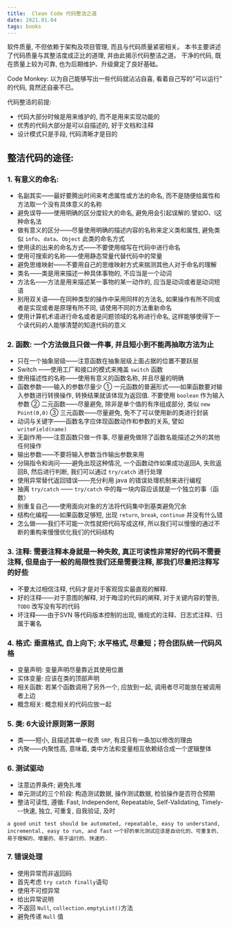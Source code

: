 ```yaml
---
title:  Clean Code 代码整洁之道
date: 2021.01.04 
tags: books
---
```

软件质量, 不但依赖于架构及项目管理, 而且与代码质量紧密相关。 
本书主要讲述了代码质量与其整洁度成正比的道理, 并由此揭示代码整洁之道。
干净的代码, 既在质量上较为可靠, 也为后期维护、升级奠定了良好基础。

Code Monkey: 以为自己能够写出一些代码就沾沾自喜, 看着自己写的"可以运行" 的代码, 竟然还自豪不已。 

代码整洁的前提:
- 代码大部分时候是用来维护的, 而不是用来实现功能的
- 优秀的代码大部分是可以自描述的, 好于文档和注释
- 设计模式只是手段, 代码清晰才是目的



## 整洁代码的途径:
 
### 1. 有意义的命名: 
- 名副其实——最好要腾出时间来考虑属性或方法的命名, 而不是随便给属性和方法取一个没有具体意义的名称
- 避免误导——使用明确的区分度较大的命名, 避免用会引起误解的.譬如O、l这种命名法
- 做有意义的区分——尽量使用明确的描述内容的名称来定义类和属性, 避免类似 `info`、`data`、`Object` 此类的命名方式
- 使用读的出来的命名方式——不要使用缩写在代码中进行命名
- 使用可搜索的名称——使用静态常量代替代码中的常量
- 避免思维映射——不要用自己的思维映射方式来揣测其他人对于命名的理解
- 类名——类是用来描述一种具体事物的, 不应当是一个动词
- 方法名——方法是用来描述某一事物的某一动作的, 应当是动词或者是动词短语
- 别用双关语——在同种类型的操作中采用同样的方法名, 如果操作有所不同或者是实现或者是原理有所不同, 请使用不同的方法重新命名
- 使用计算机术语进行命名或者是问题领域的名称进行命名, 这样能够使得下一个读代码的人能够清楚的知道代码的意义

### 2. 函数: 一个方法做且只做一件事, 并且短小到不能再抽取方法为止
- 只在一个抽象层级——注意函数在抽象层级上面占据的位置不要跃层
- Switch ——使用工厂和接口的模式来掩盖 `switch` 函数
- 使用描述性的名称——使用有意义的函数名称, 并且尽量的明确
- 函数参数——输入的参数尽量少
   ① 一元函数的普遍形式——如果函数要对输入参数进行转换操作, 转换结果就该体现为返回值. 不要使用 `boolean` 作为输入参数
   ② 二元函数——尽量避免, 除非是单个值的有序组成部分, 类似 `new Point(0,0)`
   ③ 三元函数——尽量避免, 免不了可以使用新的类进行封装
- 动词与关键字——函数名字应体现函数动作和参数的关系, 譬如 `writeField(name)`
- 无副作用——注意函数只做一件事, 尽量避免做除了函数名能描述之外的其他任何操作
- 输出参数——不要将输入参数当作输出参数来用
- 分隔指令和询问——避免出现这种情况, 一个函数动作如果成功返回A, 失败返回B, 然后进行判断, 我们可以通过 `try/catch` 进行处理
- 使用异常替代返回错误——充分利用 java 的错误处理机制来进行编程
- 抽离 `try/catch` —— `try/catch` 中的每一块内容应该就是一个独立的事（函数）
- 别重复自己——使用面向对象的方法将代码集中到基类避免冗余
- 结构化编程——如果函数足够短, 出现 `return`, `break`, `continue` 并没有什么错
- 怎么做——我们不可能一次性就把代码写成这样, 所以我们可以慢慢的通过不断的重构来慢慢优化我们的代码结构

### 3. 注释: 需要注释本身就是一种失败, 真正可读性非常好的代码不需要注释, 但是由于一般的局限性我们还是需要注释, 那我们尽量把注释写的好些
- 不要太过相信注释, 代码才是对于客观现实最直观的解释. 
- 好的注释——对于意图的解释, 对于晦涩的代码的阐释, 对于关键内容的警告, `TODO` 改写没有写的代码
- 坏注释——由于SVN 等代码版本控制的出现, 循规式的注释、日志式注释、归属于署名

### 4. 格式: 垂直格式, 自上向下; 水平格式, 尽量短；符合团队统一代码风格
- 变量声明: 变量声明尽量靠近其使用位置
- 实体变量: 应该在类的顶部声明
- 相关函数: 若某个函数调用了另外一个, 应放到一起, 调用者尽可能放在被调用者上边
- 概念相关: 概念相关的代码应放一起

### 5. 类: 6大设计原则第一原则
- 类——短小, 且描述其单一权责 `SRP`, 有且只有一条加以修改的理由
- 内聚——内聚性高, 意味着, 类中方法和变量相互依赖结合成一个逻辑整体

### 6. 测试驱动
- 注意边界条件; 避免扎堆
- 单元测试的三个阶段: 构造测试数据, 操作测试数据, 检验操作是否符合预期
- 整洁可读性, 遵循: Fast, Independent, Repeatable, Self-Validating, Timely---快速, 独立, 可重复, 自我验证, 及时

`a good unit test should be automated, repeatable, easy to understand, incremental, easy to run, and fast`
`一个好的单元测试应该是自动化的、可重复的、易于理解的、增量的、易于运行的、快速的.`

### 7. 错误处理
- 使用异常而非返回码
- 首先考虑 `try catch finally`语句
- 使用不可控异常
- 给出异常说明
- 不返回 `Null`, `collection.emptyList()`方法
- 避免传递 `Null` 值